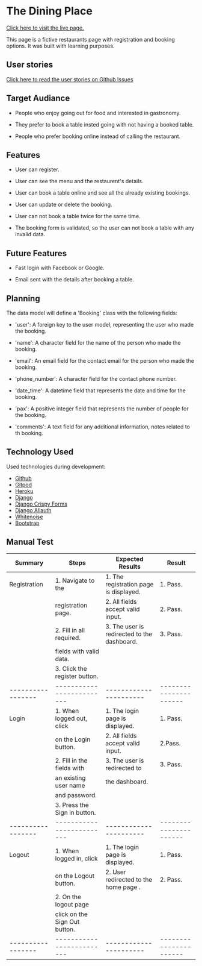 # The Dining Place #

[Click here to visit the live page.](https://the-dining-place-242cd25ddaad.herokuapp.com/)


This page is a fictive restaurants page with registration and booking options. It was built with learning purposes.


## User stories ##

[Click here to read the user stories on Github Issues](https://github.com/TamasSomi/the-dining-place/issues)


## Target Audiance ##

* People who enjoy going out for food and interested in gastronomy.

* They prefer to book a table insted going with not having a booked table.

* People who prefer booking online instead of calling the restaurant.


## Features ##

* User can register.

* User can see the menu and the restaurent's details.

* User can book a table online and see all the already existing bookings.

* User can update or delete the booking.

* User can not book a table twice for the same time.

* The booking form is validated, so the user can not book a table with any invalid data.


## Future Features ##

* Fast login with Facebook or Google.

* Email sent with the details after booking a table.


## Planning ##

 The data model will define a 'Booking' class with the following fields:

 * 'user': A foreign key to the user model, representing the user who made the booking.

 * 'name': A character field for the name of the person who made the booking.

 * 'email': An email field for the contact email for the person who made the booking.

 * 'phone_number': A character field for the contact phone number.

 * 'date_time': A datetime field that represents the date and time for the booking.

 * 'pax': A positive integer field that represents the number of people for the booking.

 * 'comments': A text field for any additional information, notes related to th booking.


## Technology Used ##

Used technologies during development:

* [Github](https://github.com/)
* [Gitpod](https://www.gitpod.io/)
* [Heroku](https://dashboard.heroku.com/)
* [Django](https://www.djangoproject.com/)
* [Django Crispy Forms](https://django-crispy-forms.readthedocs.io/en/latest/#)
* [Django Allauth](https://docs.allauth.org/en/latest/#)
* [Whitenoise](https://whitenoise.readthedocs.io/en/latest/#)
* [Bootstrap](https://getbootstrap.com/)


## Manual Test ##

| Summary          | Steps                    | Expected Results       | Result                 |
| ----------------- | ------------------------- | ---------------------- | ---------------------- |
|  Registration     | 1. Navigate to the        |1. The registration page is displayed. | 1. Pass.  |
|                   | registration page.        |2. All fields accept valid input.      | 2. Pass.  |
|                   | 2. Fill in all required.  |3. The user is redirected to the dashboard.| 3. Pass.|
|                   | fields with valid data.    |                       |                      |
|                   | 3. Click the register button.                   |                           |
| ----------------- | ------------------------- | ---------------------- | ---------------------- |
|  Login       | 1. When logged out, click  | 1. The login page is displayed. | 1. Pass.|
|                 |       on the Login button.   | 2. All fields accept valid input.| 2.Pass.|
|                   |  2. Fill in the fields with | 3. The user is redirected to  |  3. Pass. |
 |                   |    an existing user name   | the dashboard.                  |
  |                  |    and password.           |
 |                   |  3. Press the Sign in button.|
| ----------------- | ------------------------- | ---------------------- | ---------------------- |
|  Logout           | 1. When logged in, click  | 1. The login page is displayed. | 1. Pass.|
|                 |       on the Logout button.   | 2. User redirected to the home page .| 2. Pass.|
|                   |  2. On the logout page |                                          |   |
 |                   |   click on the Sign Out button. |                  |                     
| ----------------- | ------------------------- | ---------------------- | ---------------------- |


